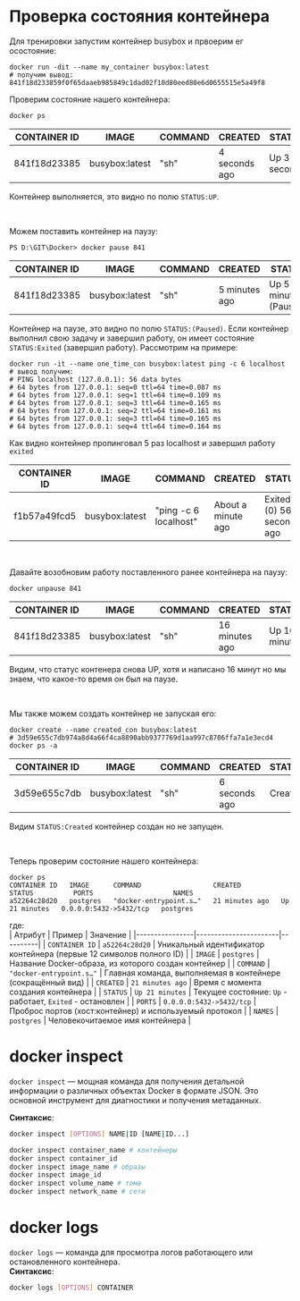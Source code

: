# Проверка состояния контейнера

Для тренировки запустим контейнер busybox и првоерим ег осостояние:
```shell
docker run -dit --name my_container busybox:latest
# получим вывод: 841f18d233859f0f65daaeb985849c1dad02f10d80eed80e6d0655515e5a49f8
```

Проверим состояние нашего контейнера:
```shell
docker ps 
```
| CONTAINER ID | IMAGE           | COMMAND | CREATED        | STATUS        | PORTS | NAMES        |
|--------------|-----------------|---------|----------------|---------------|-------|--------------|
| 841f18d23385 | busybox:latest  | "sh"    | 4 seconds ago  | Up 3 seconds  |       | my_container |   

Контейнер выполняется, это видно по полю `STATUS:UP`.  

<br>

Можем поставить контейнер на паузу:
```shell
PS D:\GIT\Docker> docker pause 841
```
| CONTAINER ID | IMAGE           | COMMAND | CREATED       | STATUS               | PORTS | NAMES        |
|--------------|-----------------|---------|---------------|----------------------|-------|--------------|
| 841f18d23385 | busybox:latest  | "sh"    | 5 minutes ago | Up 5 minutes (Paused) |       | my_container |  

Контейнер на паузе, это видно по полю `STATUS:(Paused)`. Если контейнер выполнил свою задачу и завершил работу, он имеет состояние `STATUS:Exited` (завершил работу). Рассмотрим на примере:  
```Shell
docker run -it --name one_time_con busybox:latest ping -c 6 localhost
# вывод получим:
# PING localhost (127.0.0.1): 56 data bytes
# 64 bytes from 127.0.0.1: seq=0 ttl=64 time=0.087 ms
# 64 bytes from 127.0.0.1: seq=1 ttl=64 time=0.109 ms
# 64 bytes from 127.0.0.1: seq=3 ttl=64 time=0.165 ms
# 64 bytes from 127.0.0.1: seq=2 ttl=64 time=0.161 ms
# 64 bytes from 127.0.0.1: seq=3 ttl=64 time=0.165 ms
# 64 bytes from 127.0.0.1: seq=4 ttl=64 time=0.164 ms
```
Как видно контейнер пропинговал 5 раз localhost и завершил работу `exited`  

| CONTAINER ID | IMAGE           | COMMAND               | CREATED          | STATUS                        | PORTS | NAMES          |
|--------------|-----------------|-----------------------|------------------|-------------------------------|-------|----------------|
| f1b57a49fcd5 | busybox:latest  | "ping -c 6 localhost" | About a minute ago | Exited (0) 56 seconds ago     |       | one_time_con   |

<br>

Давайте возобновим работу поставленного ранее контейнера на паузу:
```shell
docker unpause 841
```
| CONTAINER ID | IMAGE           | COMMAND | CREATED        | STATUS        | PORTS | NAMES        |
|--------------|-----------------|---------|----------------|---------------|-------|--------------|
| 841f18d23385 | busybox:latest  | "sh"    | 16 minutes ago | Up 16 minutes |       | my_container |  

Видим, что статус контенера снова UP, хотя и написано 16 минут но мы знаем, что какое-то время он был на паузе.

<br>

Мы также можем создать контейнер не запуская его:
```shell
docker create --name created_con busybox:latest  
# 3d59e655c7db974a8d4a66f4ca8890abb9377769d1aa997c8706ffa7a1e3ecd4
docker ps -a 
```

| CONTAINER ID | IMAGE           | COMMAND | CREATED      | STATUS  | PORTS | NAMES        |
|--------------|-----------------|---------|--------------|---------|-------|--------------|
| 3d59e655c7db | busybox:latest  | "sh"    | 6 seconds ago | Created |       | created_con  |  

Видим `STATUS:Created` контейнер создан но не запущен.  

<br>

Теперь проверим состояние нашего контейнера:  
```shell
docker ps
CONTAINER ID   IMAGE      COMMAND                  CREATED          STATUS          PORTS                    NAMES
a52264c28d20   postgres   "docker-entrypoint.s…"   21 minutes ago   Up 21 minutes   0.0.0.0:5432->5432/tcp   postgres
```  

где:  
| Атрибут         | Пример       | Значение |
|----------------|-----------------------|----------|
| `CONTAINER ID` | `a52264c28d20`        | Уникальный идентификатор контейнера (первые 12 символов полного ID) |
| `IMAGE`        | `postgres`            | Название Docker-образа, из которого создан контейнер |
| `COMMAND`      | `"docker-entrypoint.s…"` | Главная команда, выполняемая в контейнере (сокращённый вид) |
| `CREATED`      | `21 minutes ago`      | Время с момента создания контейнера |
| `STATUS`       | `Up 21 minutes`       | Текущее состояние: `Up` - работает, `Exited` - остановлен |
| `PORTS`        | `0.0.0.0:5432->5432/tcp` | Проброс портов (хост:контейнер) и используемый протокол |
| `NAMES`        | `postgres`            | Человекочитаемое имя контейнера |  

# docker inspect
`docker inspect` — мощная команда для получения детальной информации о различных объектах Docker в формате JSON. Это основной инструмент для диагностики и получения метаданных.  

**Синтаксис**:  
```bash
docker inspect [OPTIONS] NAME|ID [NAME|ID...]
```
```bash
docker inspect container_name # контейнеры
docker inspect container_id
docker inspect image_name # образы
docker inspect image_id
docker inspect volume_name # тома
docker inspect network_name # сети
```

# docker logs
`docker logs` — команда для просмотра логов работающего или остановленного контейнера.  
**Синтаксис**:  
```bash
docker logs [OPTIONS] CONTAINER
```
